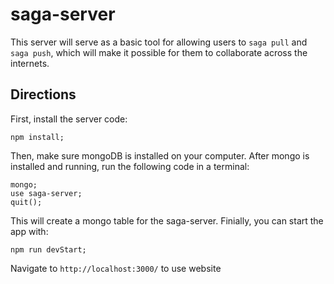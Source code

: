 # saga-server

This server will serve as a basic tool for allowing users to `saga pull` and `saga push`, which will make it possible for them to collaborate across the internets.

## Directions

First, install the server code:

```
npm install;
```

Then, make sure mongoDB is installed on your computer. After mongo is installed and running, run the following code in a terminal:

```
mongo;
use saga-server;
quit();
```

This will create a mongo table for the saga-server. Finially, you can start the app with:
```
npm run devStart;
```

Navigate to ```http://localhost:3000/``` to use website
